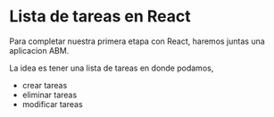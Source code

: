 # Lista de tareas en React

Para completar nuestra primera etapa con React, haremos juntas una aplicacion ABM. 

La idea es tener una lista de tareas en donde podamos, 
- crear tareas
- eliminar tareas
- modificar tareas
